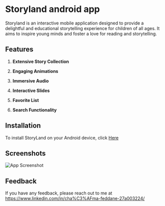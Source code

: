 
# Storyland android app
Storyland is an interactive mobile application designed to provide a delightful and educational storytelling experience for children of all ages. It aims to inspire young minds and foster a love for reading and storytelling.






## Features

1. **Extensive Story Collection**

    
2. **Engaging Animations**


3. **Immersive Audio**


4. **Interactive Slides**


5. **Favorite List**


6. **Search Functionality**



## Installation

To install StoryLand on your Android device, click [Here](https://www.mediafire.com/file/w9k6eoua74tfmk2/Storyland.apk/file)

    
## Screenshots

![App Screenshot](https://via.placeholder.com/468x300?text=App+Screenshot+Here)



## Feedback

If you have any feedback, please reach out to me at https://www.linkedin.com/in/cha%C3%AFma-feddane-27a003224/


